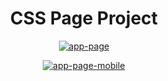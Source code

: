<h1 align="center">CSS Page Project</h1>
<a href="projectcss.vercel.app" align="center">

<div align="center">

![app-page](https://user-images.githubusercontent.com/55569181/152032655-fed5e5e9-3826-4da8-bdb4-efa66168cff5.png)

![app-page-mobile](https://user-images.githubusercontent.com/55569181/152032661-b2434fe1-177a-4df8-97cd-796c20950762.png)

</div>
